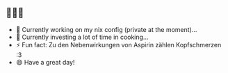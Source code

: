 ## 👋👋👋

<!--
**leqndborgm/leqndborgm** is a ✨ _special_ ✨ repository because its `README.md` (this file) appears on your GitHub profile.

Here are some ideas to get you started:
-->
- 🔭 Currently working on my nix config (private at the moment)...
- 🌱 Currently investing a lot of time in cooking...
- ⚡ Fun fact: Zu den Nebenwirkungen von Aspirin zählen Kopfschmerzen :3
- 😄 Have a great day!
